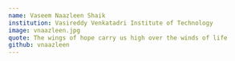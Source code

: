 ```yaml
---
name: Vaseem Naazleen Shaik
institution: Vasireddy Venkatadri Institute of Technology
image: vnaazleen.jpg
quote: The wings of hope carry us high over the winds of life
github: vnaazleen
---
```

